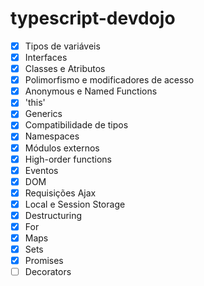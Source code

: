 # typescript-devdojo

- [x] Tipos de variáveis
- [x] Interfaces
- [x] Classes e Atributos
- [x] Polimorfismo e modificadores de acesso
- [x] Anonymous e Named Functions
- [x] 'this'
- [x] Generics
- [x] Compatibilidade de tipos
- [x] Namespaces
- [x] Módulos externos
- [x] High-order functions
- [x] Eventos
- [x] DOM
- [x] Requisições Ajax
- [x] Local e Session Storage
- [x] Destructuring
- [x] For
- [x] Maps
- [x] Sets
- [x] Promises
- [ ] Decorators
